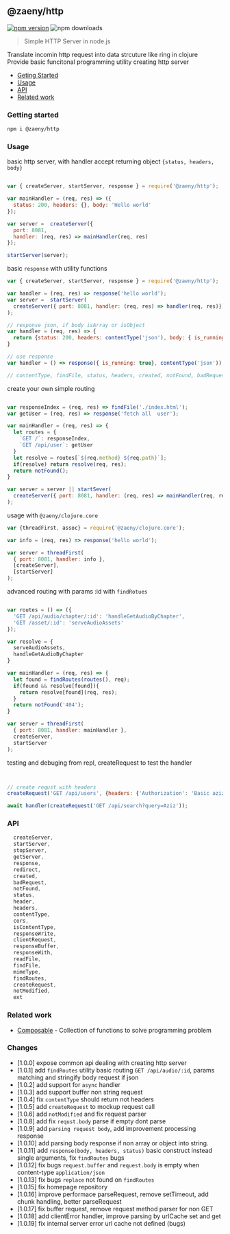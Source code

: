 ## @zaeny/http 

[![npm version](https://img.shields.io/npm/v/@zaeny/http.svg)](https://www.npmjs.com/package/@zaeny/http)
![npm downloads](https://img.shields.io/npm/dm/@zaeny/http.svg)  

> Simple HTTP Server in node.js    

Translate incomin http request into data strcuture like ring in clojure  
Provide basic funcitonal programming utility  creating http server  

- [Geting Started](#getting-started)
- [Usage](#usage)
- [API](#api)
- [Related work](#related-work)

### Getting started 

```sh
npm i @zaeny/http
```

### Usage 
basic http server, with handler accept returning object `{status, headers, body}`
```js

var { createServer, startServer, response } = require('@zaeny/http');

var mainHandler = (req, res) => ({ 
  status: 200, headers: {}, body: 'Hello world'
});

var server =  createServer({ 
  port: 8081, 
  handler: (req, res) => mainHandler(req, res)
});

startServer(server);

```

basic `response` with utility functions

```js
var { createServer, startServer, response } = require('@zaeny/http');

var handler = (req, res) => response('hello world');
var server =  startServer(
  createServer({ port: 8081, handler: (req, res) => handler(req, res)})
);

// response json, if body isArray or isObject
var handler = (req, res) => {
  return {status: 200, headers: contentType('json'), body: { is_running: true }};
}

// use response
var handler = () => response({ is_running: true}, contentType('json'));

// contentType, findFile, status, headers, created, notFound, badRequest, etc..

```


create your own simple routing

```js

var responseIndex = (req, res) => findFile('./index.html');
var getUser = (req, res) => response('fetch all  user');

var mainHandler = (req, res) => {
  let routes = {
    `GET /`: responseIndex,
    `GET /api/user`: getUser
  }
  let resolve = routes[`${req.method} ${req.path}`];
  if(resolve) return resolve(req, res);
  return notFound();
}

var server = server || startSever(
  createServer({ port: 8081, handler: (req, res) => mainHandler(req, res)})
);
```

usage with `@zaeny/clojure.core`

``` js
var {threadFirst, assoc} = require('@zaeny/clojure.core');

var info = (req, res) => response('hello world');

var server = threadFirst(
  { port: 8081, handler: info },
  [createServer],
  [startServer]
);

```

advanced routing with params :id with `findRotues`

```js

var routes = () => ({
  'GET /api/audio/chapter/:id': 'handleGetAudioByChapter',
  'GET /asset/:id': 'serveAudioAssets'  
});

var resolve = {
  serveAudioAssets,
  handleGetAudioByChapter
}

var mainHandler = (req, res) => {
  let found = findRoutes(routes(), req);
  if(found && resolve[found]){
    return resolve[found](req, res);
  }
  return notFound('404');
}

var server = threadFirst(
  { port: 8081, handler: mainHandler },
  createServer,
  startServer
);

```

testing and debuging from repl, createRequest to test the handler

```js


// create requst with headers 
createRequest('GET /api/users', {headers: {'Authorization': 'Basic aziz=pass'}});

await handler(createRequest('GET /api/search?query=Aziz'));

```

### API
```js
  createServer,
  startServer,
  stopServer,
  getServer,
  response,
  redirect,
  created,
  badRequest,
  notFound,
  status,
  header,
  headers,
  contentType,
  cors,
  isContentType,
  responseWrite,
  clientRequest,
  responseBuffer,
  responseWith,
  readFile,
  findFile,
  mimeType,
  findRoutes,
  createRequest,
  notModified,
  ext
```

### Related work
- [Composable](https://github.com/azizzaeny/composable/tree/main) - Collection of functions to solve programming problem

### Changes
 - [1.0.0] expose common api dealing with creating http server
 - [1.0.1] add `findRoutes` utility basic routing `GET /api/audio/:id`, params matching and stringify body request if json
 - [1.0.2] add support for `async` handler 
 - [1.0.3] add support buffer non string request
 - [1.0.4] fix `contentType` should return not headers
 - [1.0.5] add `createRequest` to mockup request call 
 - [1.0.6] add `notModified` and fix request parser
 - [1.0.8] add fix `requst.body` parse if empty dont parse 
 - [1.0.9] add `parsing request body`, add improvement processing response
 - [1.0.10] add parsing body response if non array or object into string.
 - [1.0.11] add `response(body, headers, status)` basic construct instead single arguments, fix `findRoutes` bugs
 - [1.0.12] fix bugs `request.buffer` and `request.body` is empty when content-type `application/json`  
 - [1.0.13] fix bugs `replace` not found on `findRoutes` 
 - [1.0.15] fix homepage repository
 - [1.0.16] improve performace parseRequest, remove setTimeout, add chunk handling, better parseRequest
 - [1.0.17] fix buffer request, remove request method parser for non GET
 - [1.0.18] add clientError handler, improve parsing by urlCache set and get 
 - [1.0.19] fix internal server error url cache not defined (bugs)
